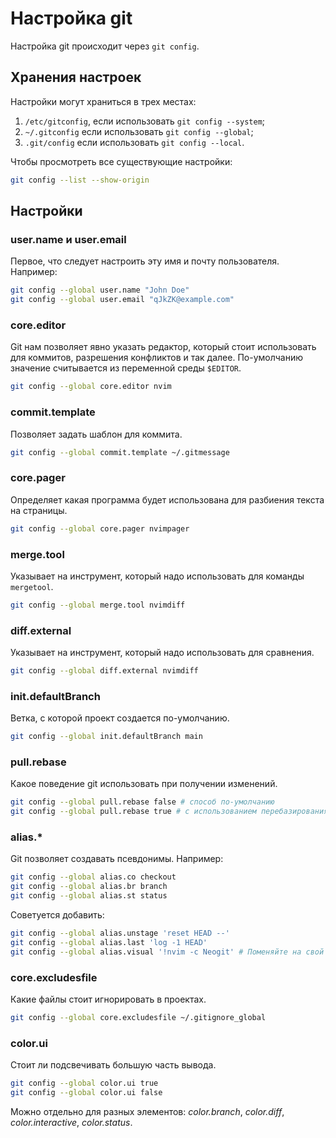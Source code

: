 # Настройка git

Настройка git происходит через `git config`.

## Хранения настроек

Настройки могут храниться в трех местах:

1. `/etc/gitconfig`, если использовать `git config --system`;
2. `~/.gitconfig` если использовать `git config --global`;
3. `.git/config` если использовать `git config --local`.

Чтобы просмотреть все существующие настройки:

```bash
git config --list --show-origin
```

## Настройки

### user.name и user.email

Первое, что следует настроить эту имя и почту пользователя. Например:

```bash
git config --global user.name "John Doe"
git config --global user.email "qJkZK@example.com"
```

### core.editor

Git нам позволяет явно указать редактор, который стоит использовать для коммитов, разрешения конфликтов и так далее.
По-умолчанию значение считывается из переменной среды `$EDITOR`.

```bash
git config --global core.editor nvim
```

### commit.template

Позволяет задать шаблон для коммита.

```bash
git config --global commit.template ~/.gitmessage
```

### core.pager

Определяет какая программа будет использована для разбиения текста на страницы.

```bash
git config --global core.pager nvimpager
```

### merge.tool

Указывает на инструмент, который надо использовать для команды `mergetool`.

```bash
git config --global merge.tool nvimdiff
```

### diff.external

Указывает на инструмент, который надо использовать для сравнения.

```bash
git config --global diff.external nvimdiff
```

### init.defaultBranch

Ветка, с которой проект создается по-умолчанию.

```bash
git config --global init.defaultBranch main
```

### pull.rebase

Какое поведение git использовать при получении изменений.

```bash
git config --global pull.rebase false # способ по-умолчанию
git config --global pull.rebase true # с использованием перебазирования
```

### alias.*

Git позволяет создавать псевдонимы. Например:

```bash
git config --global alias.co checkout
git config --global alias.br branch
git config --global alias.st status
```

Советуется добавить:

```bash
git config --global alias.unstage 'reset HEAD --'
git config --global alias.last 'log -1 HEAD'
git config --global alias.visual '!nvim -c Neogit' # Поменяйте на свой редактор
```

### core.excludesfile

Какие файлы стоит игнорировать в проектах.

```bash
git config --global core.excludesfile ~/.gitignore_global
```

### color.ui

Стоит ли подсвечивать большую часть вывода.

```bash
git config --global color.ui true
git config --global color.ui false
```

Можно отдельно для разных элементов: *color.branch*, *color.diff*, *color.interactive*, *color.status*.
